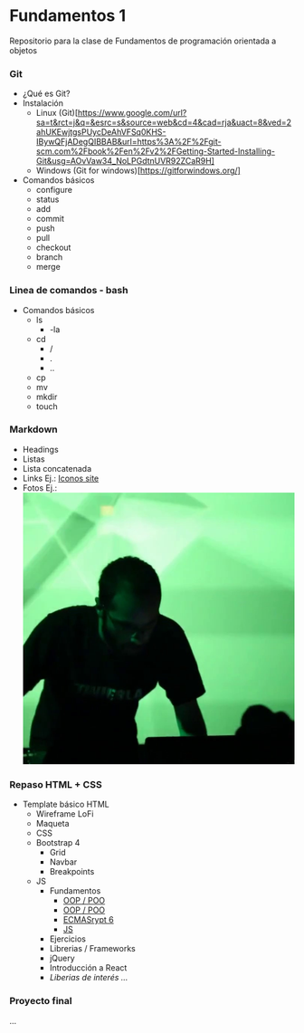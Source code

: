 
# Fundamentos 1

Repositorio para la clase de Fundamentos de programación orientada a objetos

### Git
- ¿Qué es Git?
- Instalación
  - Linux (Git)[https://www.google.com/url?sa=t&rct=j&q=&esrc=s&source=web&cd=4&cad=rja&uact=8&ved=2ahUKEwjtgsPUycDeAhVFSq0KHS-IBywQFjADegQIBBAB&url=https%3A%2F%2Fgit-scm.com%2Fbook%2Fen%2Fv2%2FGetting-Started-Installing-Git&usg=AOvVaw34_NoLPGdtnUVR92ZCaR9H]
  - Windows (Git for windows)[https://gitforwindows.org/]
- Comandos básicos
  - configure
  - status
  - add
  - commit
  - push
  - pull
  - checkout
  - branch
  - merge

### Linea de comandos - bash
- Comandos básicos
   - ls
     - -la
   - cd
     - /
     - .
     - ..
   - cp
   - mv
   - mkdir
   - touch

### Markdown
- Headings
- Listas
 - Lista concatenada
- Links Ej.: [Iconos site](https://iconos.edu.mx)
- Fotos Ej.: ![](img/josecaos.live.2.jpg)

### Repaso HTML + CSS
- Template básico HTML
  - Wireframe LoFi
  - Maqueta
   - CSS
   - Bootstrap 4
      - Grid
      - Navbar
      - Breakpoints
    - JS
      - Fundamentos
        - [OOP / POO](https://codesolt.com/tutoriales/fundamentos/programacion-orientada-objetos/)
        - [OOP / POO](https://msdn.microsoft.com/es-es/library/bb972232.aspx)
        - [ECMASrypt 6](https://www.youtube.com/watch?v=OjMZg9gTLgw)  
        - [JS](https://www.youtube.com/watch?v=k9wTpG8NI4Q)  
      - Ejercicios
      - Librerias / Frameworks
       - jQuery
       - Introducción a React
       - *Liberias de interés ...*

### Proyecto final
...
